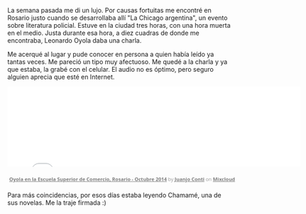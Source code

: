 <html><body><p>La semana pasada me di un lujo. Por causas fortuitas me encontré en Rosario justo cuando se desarrollaba allí "La Chicago argentina", un evento sobre literatura policial. Estuve en la ciudad tres horas, con una hora muerta en el medio. Justa durante esa hora, a diez cuadras de donde me encontraba, Leonardo Oyola daba una charla.



Me acerqué al lugar y pude conocer en persona a quien había leído ya tantas veces. Me pareció un tipo muy afectuoso. Me quedé a la charla y ya que estaba, la grabé con el celular. El audio no es óptimo, pero seguro alguien aprecia que esté en Internet.



<iframe width="660" height="180" src="//www.mixcloud.com/widget/iframe/?feed=http%3A%2F%2Fwww.mixcloud.com%2Fjuanjo-conti%2Foyola-en-la-escuela-superior-de-comercio-rosario-octubre-2014%2F&amp;embed_uuid=6e8a9ebb-5bbc-4374-b2eb-deaf7b2c617e&amp;replace=0&amp;hide_cover=1&amp;embed_type=widget_standard&amp;hide_tracklist=1" frameborder="0"></iframe></p><div style="clear: both; height: 3px; width: 652px;"></div><p style="display: block; font-size: 11px; font-family: 'Open Sans', Helvetica, Arial, sans-serif; margin: 0px; padding: 3px 4px; color: rgb(153, 153, 153); width: 652px;"><a href="http://www.mixcloud.com/juanjo-conti/oyola-en-la-escuela-superior-de-comercio-rosario-octubre-2014/?utm_source=widget&amp;amp;utm_medium=web&amp;amp;utm_campaign=base_links&amp;amp;utm_term=resource_link" target="_blank" style="color:#808080; font-weight:bold;">Oyola en la Escuela Superior de Comercio, Rosario - Octubre 2014</a><span> by </span><a href="http://www.mixcloud.com/juanjo-conti/?utm_source=widget&amp;amp;utm_medium=web&amp;amp;utm_campaign=base_links&amp;amp;utm_term=profile_link" target="_blank" style="color:#808080; font-weight:bold;">Juanjo Conti</a><span> on </span><a href="http://www.mixcloud.com/?utm_source=widget&amp;utm_medium=web&amp;utm_campaign=base_links&amp;utm_term=homepage_link" target="_blank" style="color:#808080; font-weight:bold;"> Mixcloud</a></p><div style="clear: both; height: 3px; width: 652px;"></div>



Para más coincidencias, por esos días estaba leyendo Chamamé, una de sus novelas. Me la traje firmada :)</body></html>
